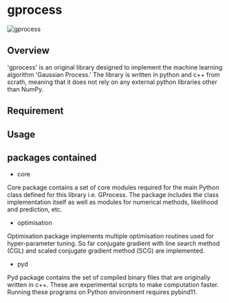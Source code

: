 # gprocess
![gprocess](https://user-images.githubusercontent.com/50711507/206837712-2fc332a3-d761-4ad1-a2e6-a588980c947a.png)

## Overview
'gprocess' is an original library designed to implement the machine learning algorithm 'Gaussian Process.' The library is written in python and c++ from scrath, meaning that it does not rely on any external python libraries other than NumPy.

## Requirement

## Usage

## packages contained
- core

Core package contains a set of core modules required for the main Python class defined for this library i.e. GProcess. The package includes the class implementation itself as well as modules for numerical methods, likelihood and prediction, etc.

- optimisation 

Optimisation package implements multiple optimisation routines used for hyper-parameter tuning. So far conjugate gradient with line search method (CGL) and scaled conjugate gradient method (SCG) are implemented.

- pyd

Pyd package contains the set of compiled binary files that are originally written in c++. These are experimental scripts to make computation faster. Running these programs on Python environment requires pybind11. 

